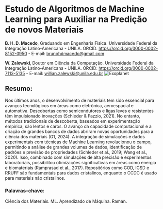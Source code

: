 # Estudo de Algoritmos de Machine Learning para Auxiliar na Predição de novos Materiais 

**B. H. D. Macedo**, Graduando em Engenharia Física. Universidade Federal da Integração Latino-Americana - UNILA. ORCID: https://orcid.org/0000-0002-8152-0950 - E-mail: brunohdmacedo@gmail.com

**W. Zalewski**, Doutor em Ciência da Computação. Universidade Federal da Integração Latino-Americana - UNILA. ORCID: https://orcid.org/0000-0002-7113-5135 - E-mail: willian.zalewski@unila.edu.br
![Exoplanet](https://didatico.igc.usp.br/wp-content/uploads/2017/09/colagem.png)

## Resumo:

Nos últimos anos, o desenvolvimento de materiais tem sido essencial para avanços
tecnológicos em áreas como eletrônica, aeroespacial e automotiva. Descobertas como
semicondutores e ligas leves e resistentes têm impulsionado inovações (Schleder & Fazzio,
2021). No entanto, métodos tradicionais de descoberta, baseados em experimentação
empírica, são lentos e caros. O avanço da capacidade computacional e a criação de grandes
bancos de dados abriram novas oportunidades para a ciência dos materiais (G1, 2024). A
integração de simulações e dados experimentais com técnicas de Machine Learning
revolucionou o campo, permitindo a análise de grandes volumes de dados, identificação de
padrões e previsão de propriedades (Schleder et al., 2019; Wang et al., 2020). Isso,
combinado com simulações de alta precisão e experimentos laboratoriais, possibilitou
otimizações significativas em áreas como energia e biomateriais (Ramprasad et al., 2017).
Repositórios como COD, ICSD e RRUFF são fundamentais para dados cristalinos, enquanto
o CCDC é usado para materiais não cristalinos.

### Palavras-chave: 
Ciência dos Materiais. ML. Aprendizado de Máquina. Raman.
